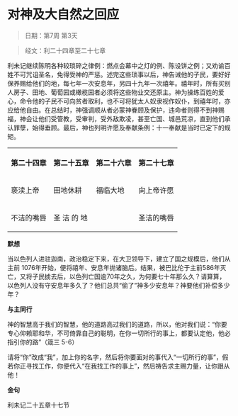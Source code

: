 # 对神及大自然之回应

> 日期：第7周 第3天

> 经文：利二十四章至二十七章

利未记继续陈明各种较琐碎之律例：燃点会幕中之灯的例、陈设饼之例；又劝谕百姓不可咒诅圣名，免得受神的严惩。述完这些琐事以后，神告诫他的子民，要好好保养赐给他们的地，每七年一次安息年，另四十九年一次禧年。禧年时，所有买别人房子、田地、葡萄园或橄榄园者必须将这些物业交还原主。神为操练百姓的爱心，命令他的子民不可向贫者取利，也不可将犹太人奴隶视作奴仆，到禧年时，亦应给他自由。在总结时，神强调顺从者必蒙神眷顾及保护，违命者则得不到神赐福，神会让他们受管教，受审判，受外敌欺凌，甚至亡国、城邑荒凉，直到他们承认罪孽，始得垂顾。最后，神也列明许愿及奉献条例：十一奉献是当时已定下的规矩。

<table>
 <tbody>
  <tr>
   <th><p>第二十四章</p></th>
   <th><p>第二十五章</p></th>
   <th><p>第二十六章</p></th>
   <th><p>第二十七章</p></th>
  </tr>
  <tr>
   <td><p>亵渎上帝</p></td>
   <td><p>田地休耕</p></td>
   <td><p>福临大地</p></td>
   <td><p>向上帝许愿</p></td>
  </tr>
  <tr>
   <td><p>不洁的嘴唇</p></td>
   <td colspan="2"><p>圣 洁 的 地</p></td>
   <td><p>圣洁的嘴唇</p></td>
  </tr>
 </tbody>
</table>

**默想**

当以色列人进驻迦南，政治稳定下来，在大卫领导下，建立了国之规模后，他们从主前 1076年开始，便将禧年、安息年抛诸脑后。结果，被巴比伦于主前586年灭亡，又将子民掳去后，以色列亡国逾70年之久，为何要七十年那么久？请算算，以色列人没有守安息年多久了？他们总共“偷了”神多少安息年？神要他们补偿多少年？

**与主同行**

神的智慧高于我们的智慧，他的道路高过我们的道路，所以，他对我们说：“你要专心仰赖耶和华，不可倚靠自己的聪明，在你一切所行的事上，都要认定他，他必指引你的路”（箴三 5-6）

请将“你”改成“我”，加上你的名字，然后将你要面对的事代入“一切所行的事”，假若你正寻找工作，你便代入“在我找工作的事上”，然后祷告求主赐力量，让你跟从他！

**金句**

利未记二十五章十七节

